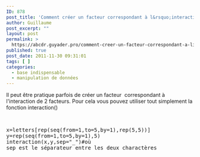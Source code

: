 ```yaml
---
ID: 878
post_title: 'Comment créer un facteur correspondant à l&rsquo;interaction de 2 facteurs sous R?'
author: Guillaume
post_excerpt: ""
layout: post
permalink: >
  https://abcdr.guyader.pro/comment-creer-un-facteur-correspondant-a-linteraction-de-2-facteurs-sous-r/
published: true
post_date: 2011-11-30 09:31:01
tags: [ ]
categories:
  - base indispensable
  - manipulation de données
---
```

Il peut être pratique parfois de créer un facteur  correspondant à l'interaction de 2 facteurs. Pour cela vous pouvez utiliser tout simplement la fonction interaction() <pre lang='rsplus'><br /><p>x=letters[rep(seq(from=1,to=5,by=1),rep(5,5))]<br />y=rep(seq(from=1,to=5,by=1),5)<br />interaction(x,y,sep="_")#où sep est le séparateur entre les deux charactères</p></pre>